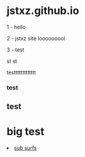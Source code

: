 # jstxz.github.io

1 - hello

2 - jstxz site looooooool

3 - test

st
st

testtttttttttttt

### test

## test

# big test

 <li class="masthead__menu-item">
     <a href="subwaysurfers.html">sub surfs</a>
    </li>